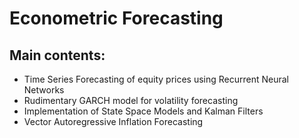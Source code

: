 # Econometric Forecasting

## Main contents:

* Time Series Forecasting of equity prices using Recurrent Neural Networks
* Rudimentary GARCH model for volatility forecasting
* Implementation of State Space Models and Kalman Filters
* Vector Autoregressive Inflation Forecasting
